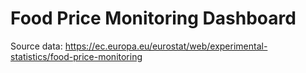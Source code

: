 # Food Price Monitoring Dashboard

Source data: https://ec.europa.eu/eurostat/web/experimental-statistics/food-price-monitoring
